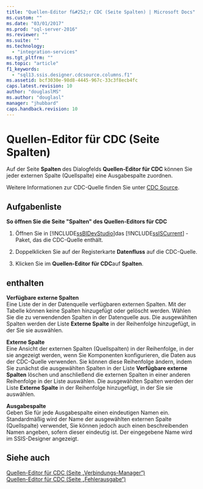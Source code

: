 ```yaml
---
title: "Quellen-Editor f&#252;r CDC (Seite Spalten) | Microsoft Docs"
ms.custom: ""
ms.date: "03/01/2017"
ms.prod: "sql-server-2016"
ms.reviewer: ""
ms.suite: ""
ms.technology: 
  - "integration-services"
ms.tgt_pltfrm: ""
ms.topic: "article"
f1_keywords: 
  - "sql13.ssis.designer.cdcsource.columns.f1"
ms.assetid: bcf3030e-98d8-4445-967c-33c3f8ecb4fc
caps.latest.revision: 10
author: "douglaslMS"
ms.author: "douglasl"
manager: "jhubbard"
caps.handback.revision: 10
---
```

# Quellen-Editor f&#252;r CDC (Seite Spalten)
  Auf der Seite **Spalten** des Dialogfelds **Quellen-Editor für CDC** können Sie jeder externen Spalte (Quellspalte) eine Ausgabespalte zuordnen.  
  
 Weitere Informationen zur CDC-Quelle finden Sie unter [CDC Source](../../integration-services/data-flow/cdc-source.md).  
  
## Aufgabenliste  
 **So öffnen Sie die Seite "Spalten" des Quellen-Editors für CDC**  
  
1.  Öffnen Sie in [!INCLUDE[ssBIDevStudio](../../includes/ssbidevstudio-md.md)]das [!INCLUDE[ssISCurrent](../../includes/ssiscurrent-md.md)] -Paket, das die CDC-Quelle enthält.  
  
2.  Doppelklicken Sie auf der Registerkarte **Datenfluss** auf die CDC-Quelle.  
  
3.  Klicken Sie im **Quellen-Editor für CDC**auf **Spalten**.  
  
## enthalten  
 **Verfügbare externe Spalten**  
 Eine Liste der in der Datenquelle verfügbaren externen Spalten. Mit der Tabelle können keine Spalten hinzugefügt oder gelöscht werden. Wählen Sie die zu verwendenden Spalten in der Datenquelle aus. Die ausgewählten Spalten werden der Liste **Externe Spalte** in der Reihenfolge hinzugefügt, in der Sie sie auswählen.  
  
 **Externe Spalte**  
 Eine Ansicht der externen Spalten (Quellspalten) in der Reihenfolge, in der sie angezeigt werden, wenn Sie Komponenten konfigurieren, die Daten aus der CDC-Quelle verwenden. Sie können diese Reihenfolge ändern, indem Sie zunächst die ausgewählten Spalten in der Liste **Verfügbare externe Spalten** löschen und anschließend die externen Spalten in einer anderen Reihenfolge in der Liste auswählen. Die ausgewählten Spalten werden der Liste **Externe Spalte** in der Reihenfolge hinzugefügt, in der Sie sie auswählen.  
  
 **Ausgabespalte**  
 Geben Sie für jede Ausgabespalte einen eindeutigen Namen ein. Standardmäßig wird der Name der ausgewählten externen Spalte (Quellspalte) verwendet, Sie können jedoch auch einen beschreibenden Namen angeben, sofern dieser eindeutig ist. Der eingegebene Name wird im SSIS-Designer angezeigt.  
  
## Siehe auch  
 [Quellen-Editor für CDC &#40;Seite „Verbindungs-Manager“&#41;](../../integration-services/data-flow/cdc-source-editor-connection-manager-page.md)   
 [Quellen-Editor für CDC &#40;Seite „Fehlerausgabe“&#41;](../../integration-services/data-flow/cdc-source-editor-error-output-page.md)  
  
  